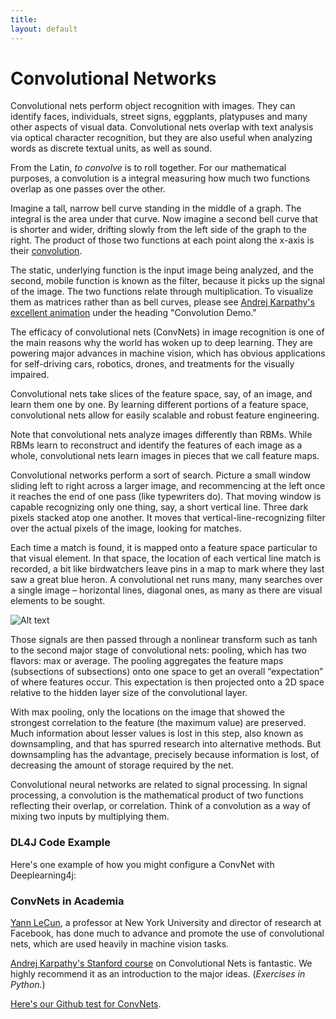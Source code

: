 ```yaml
---
title: 
layout: default
---
```


# Convolutional Networks

Convolutional nets perform object recognition with images. They can identify faces, individuals, street signs, eggplants, platypuses and many other aspects of visual data. Convolutional nets overlap with text analysis via optical character recognition, but they are also useful when analyzing words as discrete textual units, as well as sound. 

From the Latin, *to convolve* is to roll together. For our mathematical purposes, a convolution is a integral measuring how much two functions overlap as one passes over the other. 

Imagine a tall, narrow bell curve standing in the middle of a graph. The integral is the area under that curve. Now imagine a second bell curve that is shorter and wider, drifting slowly from the left side of the graph to the right. The product of those two functions at each point along the x-axis is their [convolution](http://mathworld.wolfram.com/Convolution.html). 

The static, underlying function is the input image being analyzed, and the second, mobile function is known as the filter, because it picks up the signal of the image. The two functions relate through multiplication. To visualize them as matrices rather than as bell curves, please see [Andrej Karpathy's excellent animation](https://cs231n.github.io/convolutional-networks/) under the heading "Convolution Demo."

The efficacy of convolutional nets (ConvNets) in image recognition is one of the main reasons why the world has woken up to deep learning. They are powering major advances in machine vision, which has obvious applications for self-driving cars, robotics, drones, and treatments for the visually impaired. 

Convolutional nets take slices of the feature space, say, of an image, and learn them one by one. By learning different portions of a feature space, convolutional nets allow for easily scalable and robust feature engineering.

Note that convolutional nets analyze images differently than RBMs. While RBMs learn to reconstruct and identify the features of each image as a whole, convolutional nets learn images in pieces that we call feature maps. 

Convolutional networks perform a sort of search. Picture a small window sliding left to right across a larger image, and recommencing at the left once it reaches the end of one pass (like typewriters do). That moving window is capable recognizing only one thing, say, a short vertical line. Three dark pixels stacked atop one another. It moves that vertical-line-recognizing filter over the actual pixels of the image, looking for matches.

Each time a match is found, it is mapped onto a feature space particular to that visual element. In that space, the location of each vertical line match is recorded, a bit like birdwatchers leave pins in a map to mark where they last saw a great blue heron. A convolutional net runs many, many searches over a single image – horizontal lines, diagonal ones, as many as there are visual elements to be sought. 

![Alt text](../img/convnet.png) 

Those signals are then passed through a nonlinear transform such as tanh to the second major stage of convolutional nets: pooling, which has two flavors: max or average. The pooling aggregates the feature maps (subsections of subsections) onto one space to get an overall “expectation” of where features occur. This expectation is then projected onto a 2D space relative to the hidden layer size of the convolutional layer.

With max pooling, only the locations on the image that showed the strongest correlation to the feature (the maximum value) are preserved. Much information about lesser values is lost in this step, also known as downsampling, and that has spurred research into alternative methods. But downsampling has the advantage, precisely because information is lost, of decreasing the amount of storage required by the net. 

Convolutional neural networks are related to signal processing. In signal processing, a convolution is the mathematical product of two functions reflecting their overlap, or correlation. Think of a convolution as a way of mixing two inputs by multiplying them. 

### DL4J Code Example

Here's one example of how you might configure a ConvNet with Deeplearning4j:

<script src="http://gist-it.appspot.com/https://github.com/deeplearning4j/dl4j-0.0.3.3-examples/blob/master/src/main/java/org/deeplearning4j/convolution/CNNMnistExample.java?slice=32:100"></script>

### ConvNets in Academia

[Yann LeCun](http://yann.lecun.com/exdb/publis/pdf/lecun-iscas-10.pdf), a professor at New York University and director of research at Facebook, has done much to advance and promote the use of convolutional nets, which are used heavily in machine vision tasks. 

[Andrej Karpathy's Stanford course](https://cs231n.github.io/) on Convolutional Nets is fantastic. We highly recommend it as an introduction to the major ideas. (*Exercises in Python.*)

[Here's our Github test for ConvNets](https://github.com/deeplearning4j/deeplearning4j/blob/master/deeplearning4j-core/src/test/java/org/deeplearning4j/models/layers/ConvolutionDownSampleLayerTest.java).

 <script src="http://gist-it.appspot.com/https://github.com/deeplearning4j/deeplearning4j/blob/master/deeplearning4j-core/src/test/java/org/deeplearning4j/models/layers/ConvolutionDownSampleLayerTest.java?slice=55:99"></script>
